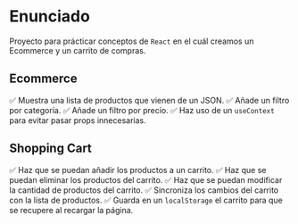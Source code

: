 # Enunciado

Proyecto para prácticar conceptos de `React` en el cuál creamos un Ecommerce y un carrito de compras.

## Ecommerce

✅ Muestra una lista de productos que vienen de un JSON.
✅ Añade un filtro por categoría.
✅ Añade un filtro por precio.
✅ Haz uso de un `useContext` para evitar pasar props innecesarias.

## Shopping Cart

✅ Haz que se puedan añadir los productos a un carrito.
✅ Haz que se puedan eliminar los productos del carrito.
✅ Haz que se puedan modificar la cantidad de productos del carrito.
✅ Sincroniza los cambios del carrito con la lista de productos.
✅ Guarda en un `localStorage` el carrito para que se recupere al recargar la página.